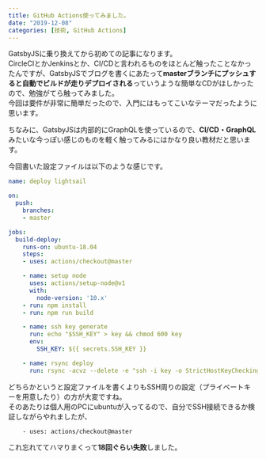 ```yaml
---
title: GitHub Actions使ってみました。
date: "2019-12-08"
categories: [技術, GitHub Actions]
---
```


GatsbyJSに乗り換えてから初めての記事になります。  
CircleCIとかJenkinsとか、CI/CDと言われるものをほとんど触ったことなかったんですが、GatsbyJSでブログを書くにあたって**masterブランチにプッシュすると自動でビルドが走りデプロイされる**っていうような簡単なCDがほしかったので、勉強がてら触ってみました。  
今回は要件が非常に簡単だったので、入門にはもってこいなテーマだったように思います。

ちなみに、GatsbyJSは内部的にGraphQLを使っているので、**CI/CD・GraphQL**みたいな今っぽい感じのものを軽く触ってみるにはかなり良い教材だと思います。

今回書いた設定ファイルは以下のような感じです。
```yml:title=deploy.yml
name: deploy lightsail

on:
  push:
    branches:
    - master

jobs:
  build-deploy:
    runs-on: ubuntu-18.04
    steps:
    - uses: actions/checkout@master

    - name: setup node
      uses: actions/setup-node@v1
      with:
        node-version: '10.x'
    - run: npm install
    - run: npm run build

    - name: ssh key generate
      run: echo "$SSH_KEY" > key && chmod 600 key
      env:
        SSH_KEY: ${{ secrets.SSH_KEY }}

    - name: rsync deploy
      run: rsync -acvz --delete -e "ssh -i key -o StrictHostKeyChecking=no" $GITHUB_WORKSPACE/public/ $USER@$HOST:/path/to/dir/
```
どちらかというと設定ファイルを書くよりもSSH周りの設定（プライベートキーを用意したり）の方が大変ですね。  
そのあたりは個人用のPCにubuntuが入ってるので、自分でSSH接続できるか検証しながらやれましたが、
```yml{numberLines:12}
    - uses: actions/checkout@master
```
これ忘れててハマりまくって**18回ぐらい失敗**しました。